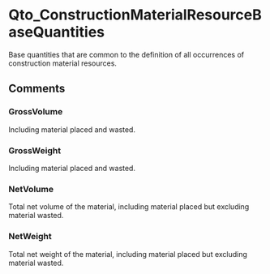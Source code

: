 # Qto_ConstructionMaterialResourceBaseQuantities

Base quantities that are common to the definition of all occurrences of construction material resources.
<!-- end of short definition -->



## Comments

### GrossVolume

Including material placed and wasted.

### GrossWeight

Including material placed and wasted.

### NetVolume

Total net volume of the material, including material placed but excluding material wasted.

### NetWeight

Total net weight of the material, including material placed but excluding material wasted.

